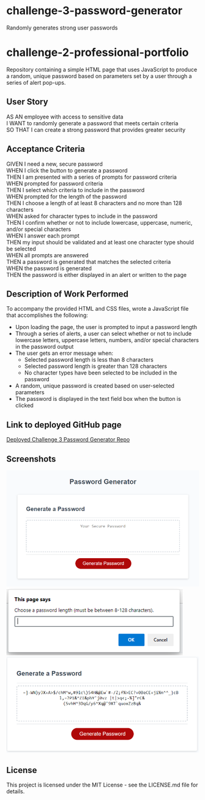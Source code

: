 # challenge-3-password-generator
Randomly generates strong user passwords
# challenge-2-professional-portfolio
Repository containing a simple HTML page that uses JavaScript to produce a random, unique password based on parameters set by a user through a series of alert pop-ups. 

## User Story
AS AN employee with access to sensitive data  
I WANT to randomly generate a password that meets certain criteria  
SO THAT I can create a strong password that provides greater security  

## Acceptance Criteria
GIVEN I need a new, secure password  
WHEN I click the button to generate a password  
THEN I am presented with a series of prompts for password criteria  
WHEN prompted for password criteria  
THEN I select which criteria to include in the password  
WHEN prompted for the length of the password  
THEN I choose a length of at least 8 characters and no more than 128 characters  
WHEN asked for character types to include in the password  
THEN I confirm whether or not to include lowercase, uppercase, numeric, and/or special characters  
WHEN I answer each prompt  
THEN my input should be validated and at least one character type should be selected  
WHEN all prompts are answered  
THEN a password is generated that matches the selected criteria  
WHEN the password is generated  
THEN the password is either displayed in an alert or written to the page

## Description of Work Performed

To accompany the provided HTML and CSS files, wrote a JavaScript file that accomplishes the following:
* Upon loading the page, the user is prompted to input a password length
* Through a series of alerts, a user can select whether or not to include lowercase letters, uppercase letters, numbers, and/or special characters in the password output
* The user gets an error message when:
  * Selected password length is less than 8 characters
  * Selected password length is greater than 128 characters
  * No character types have been selected to be included in the password
* A random, unique password is created based on user-selected parameters
* The password is displayed in the text field box when the button is clicked

## Link to deployed GitHub page
[Deployed Challenge 3 Password Generator Repo](https://github.com/abmetheny/challenge-3-password-generator)

## Screenshots
<img src="./assets/images/Screenshot1.png">
<img src="./assets/images/Screenshot2.png">
<img src="./assets/images/Screenshot3.png">

## License

This project is licensed under the MIT License - see the LICENSE.md file for details.
